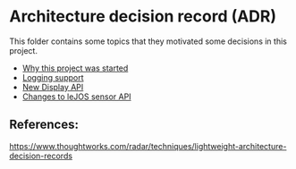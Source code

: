 # Architecture decision record (ADR)

This folder contains some topics that they motivated some decisions
in this project.

* [Why this project was started](adr-lejos-support.md)
* [Logging support](adr-logging-support.md)
* [New Display API](adr-display-api.md)
* [Changes to leJOS sensor API](adr-lejos-sensor.md)

## References:

https://www.thoughtworks.com/radar/techniques/lightweight-architecture-decision-records
